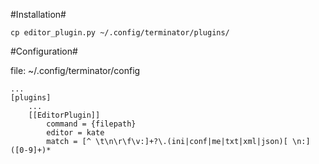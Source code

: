 #Installation#

    cp editor_plugin.py ~/.config/terminator/plugins/

#Configuration#

file: ~/.config/terminator/config

    ... 
    [plugins]
        ...
        [[EditorPlugin]]
            command = {filepath}
            editor = kate
            match = [^ \t\n\r\f\v:]+?\.(ini|conf|me|txt|xml|json)[ \n:]([0-9]+)* 
